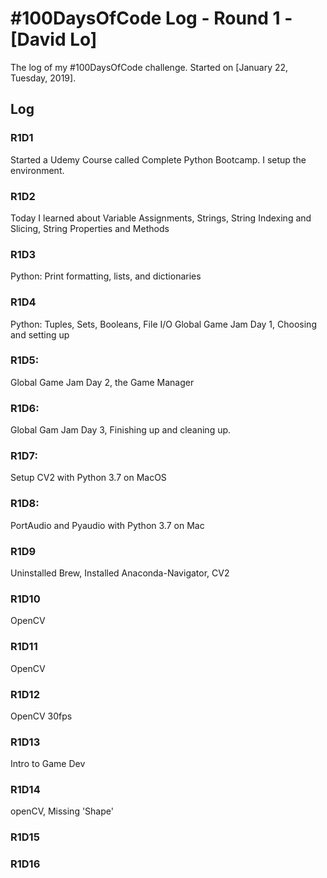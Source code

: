 # #100DaysOfCode Log - Round 1 - [David Lo]

The log of my #100DaysOfCode challenge. Started on [January 22, Tuesday, 2019].

## Log

### R1D1 
Started a Udemy Course called Complete Python Bootcamp. I setup the environment.

### R1D2
Today I learned about Variable Assignments, Strings, String Indexing and Slicing, String Properties and Methods

### R1D3
Python: Print formatting, lists, and dictionaries

### R1D4
Python: Tuples, Sets, Booleans, File I/O
Global Game Jam Day 1, Choosing and setting up

### R1D5:
Global Game Jam Day 2, the Game Manager

### R1D6:
Global Gam Jam Day 3, Finishing up and cleaning up.

### R1D7:
Setup CV2 with Python 3.7 on MacOS

### R1D8:
PortAudio and Pyaudio with Python 3.7 on Mac

### R1D9
Uninstalled Brew, Installed Anaconda-Navigator, CV2

### R1D10
OpenCV

### R1D11
OpenCV

### R1D12
OpenCV 30fps

### R1D13
Intro to Game Dev

### R1D14
openCV, Missing 'Shape'

### R1D15

### R1D16

